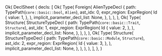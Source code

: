 Ok(
    DeclSheet {
        decls: [
            Ok(
                Type(
                    Foreign(
                        AlienTypeDecl {
                            path: TypePath(`core::basic::bool`, `Alien`),
                            ast_idx: 0,
                            expr_region: ExprRegion(
                                Id {
                                    value: 1,
                                },
                            ),
                            implicit_parameter_decl_list: None,
                        },
                    ),
                ),
            ),
            Ok(
                Type(
                    Structure(
                        StructureTypeDecl {
                            path: TypePath(`core::basic::Trait`, `Structure`),
                            ast_idx: 1,
                            expr_region: ExprRegion(
                                Id {
                                    value: 2,
                                },
                            ),
                            implicit_parameter_decl_list: None,
                        },
                    ),
                ),
            ),
            Ok(
                Type(
                    Structure(
                        StructureTypeDecl {
                            path: TypePath(`core::basic::Module`, `Structure`),
                            ast_idx: 2,
                            expr_region: ExprRegion(
                                Id {
                                    value: 3,
                                },
                            ),
                            implicit_parameter_decl_list: None,
                        },
                    ),
                ),
            ),
        ],
    },
)